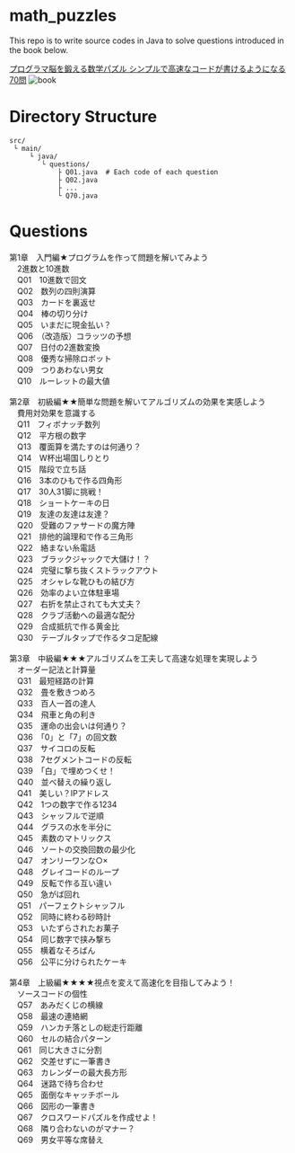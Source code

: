 # math_puzzles
This repo is to write source codes in Java to solve questions introduced in the book below.<br>

[プログラマ脳を鍛える数学パズル シンプルで高速なコードが書けるようになる70問](https://www.shoeisha.co.jp/book/detail/9784798142456)
![book](https://www.seshop.com/static/images/product/18365/L.png)

# Directory Structure
```text
src/
 └ main/
     └ java/
        └ questions/
            ├ Q01.java  # Each code of each question
            ├ Q02.java
            ├ ...
            └ Q70.java
```

# Questions
第1章　入門編★プログラムを作って問題を解いてみよう<br>
　2進数と10進数<br>
　Q01　10進数で回文<br>
　Q02　数列の四則演算<br>
　Q03　カードを裏返せ<br>
　Q04　棒の切り分け<br>
　Q05　いまだに現金払い？<br>
　Q06　（改造版）コラッツの予想<br>
　Q07　日付の2進数変換<br>
　Q08　優秀な掃除ロボット<br>
　Q09　つりあわない男女<br>
　Q10　ルーレットの最大値<br>
<br>
第2章　初級編★★簡単な問題を解いてアルゴリズムの効果を実感しよう<br>
　費用対効果を意識する<br>
　Q11　フィボナッチ数列<br>
　Q12　平方根の数字<br>
　Q13　覆面算を満たすのは何通り？<br>
　Q14　W杯出場国しりとり<br>
　Q15　階段で立ち話<br>
　Q16　3本のひもで作る四角形<br>
　Q17　30人31脚に挑戦！<br>
　Q18　ショートケーキの日<br>
　Q19　友達の友達は友達？<br>
　Q20　受難のファサードの魔方陣<br>
　Q21　排他的論理和で作る三角形<br>
　Q22　絡まない糸電話<br>
　Q23　ブラックジャックで大儲け！？<br>
　Q24　完璧に撃ち抜くストラックアウト<br>
　Q25　オシャレな靴ひもの結び方<br>
　Q26　効率のよい立体駐車場<br>
　Q27　右折を禁止されても大丈夫？<br>
　Q28　クラブ活動への最適な配分<br>
　Q29　合成抵抗で作る黄金比<br>
　Q30　テーブルタップで作るタコ足配線<br>
<br>
第3章　中級編★★★アルゴリズムを工夫して高速な処理を実現しよう<br>
　オーダー記法と計算量<br>
　Q31　最短経路の計算<br>
　Q32　畳を敷きつめろ<br>
　Q33　百人一首の達人<br>
　Q34　飛車と角の利き<br>
　Q35　運命の出会いは何通り？<br>
　Q36　「0」と「7」の回文数<br>
　Q37　サイコロの反転<br>
　Q38　7セグメントコードの反転<br>
　Q39　「白」で埋めつくせ！<br>
　Q40　並べ替えの繰り返し<br>
　Q41　美しい？IPアドレス<br>
　Q42　1つの数字で作る1234<br>
　Q43　シャッフルで逆順<br>
　Q44　グラスの水を半分に<br>
　Q45　素数のマトリックス<br>
　Q46　ソートの交換回数の最少化<br>
　Q47　オンリーワンな○×<br>
　Q48　グレイコードのループ<br>
　Q49　反転で作る互い違い<br>
　Q50　急がば回れ<br>
　Q51　パーフェクトシャッフル<br>
　Q52　同時に終わる砂時計<br>
　Q53　いたずらされたお菓子<br>
　Q54　同じ数字で挟み撃ち<br>
　Q55　横着なそろばん<br>
　Q56　公平に分けられたケーキ<br>
<br>
第4章　上級編★★★★視点を変えて高速化を目指してみよう！<br>
　ソースコードの個性<br>
　Q57　あみだくじの横線<br>
　Q58　最速の連絡網<br>
　Q59　ハンカチ落としの総走行距離<br>
　Q60　セルの結合パターン<br>
　Q61　同じ大きさに分割<br>
　Q62　交差せずに一筆書き<br>
　Q63　カレンダーの最大長方形<br>
　Q64　迷路で待ち合わせ<br>
　Q65　面倒なキャッチボール<br>
　Q66　図形の一筆書き<br>
　Q67　クロスワードパズルを作成せよ！<br>
　Q68　隣り合わないのがマナー？<br>
　Q69　男女平等な席替え<br>